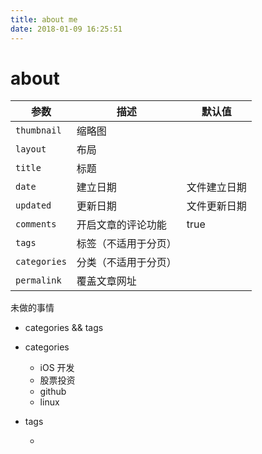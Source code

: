 ```yaml
---
title: about me
date: 2018-01-09 16:25:51
---
```


# about 
| 参数           | 描述         | 默认值    |
| ------------ | ---------- | ------ |
| `thumbnail`  | 缩略图        |        |
| `layout`     | 布局         |        |
| `title`      | 标题         |        |
| `date`       | 建立日期       | 文件建立日期 |
| `updated`    | 更新日期       | 文件更新日期 |
| `comments`   | 开启文章的评论功能  | true   |
| `tags`       | 标签（不适用于分页） |        |
| `categories` | 分类（不适用于分页） |        |
| `permalink`  | 覆盖文章网址     |        |

未做的事情

* categories && tags



* categories
  * iOS 开发
  * 股票投资
  * github
  * linux
* tags
  * ​